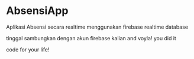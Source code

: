 # AbsensiApp
Aplikasi Absensi secara realtime menggunakan firebase realtime database

tinggal sambungkan dengan akun firebase kalian and voyla! you did it

code for your life!
